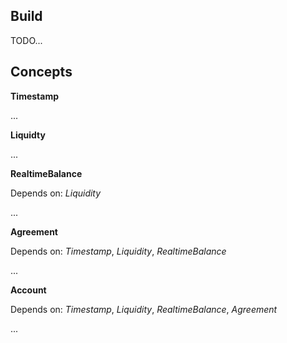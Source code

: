 
## Build

TODO...

## Concepts

**Timestamp**

...

**Liquidty**

...

**RealtimeBalance**

Depends on: _Liquidity_

...

**Agreement**

Depends on: _Timestamp_, _Liquidity_, _RealtimeBalance_

...

**Account**

Depends on: _Timestamp_, _Liquidity_, _RealtimeBalance_, _Agreement_

...
